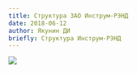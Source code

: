 ```yaml
---
title: Структура ЗАО Инструм-РЭНД
date: 2018-06-12
author: Якунин ДИ
briefly: Структура Инструм-РЭНД
---
```


<img src="http://localhost:8000/img/image11.jpg">